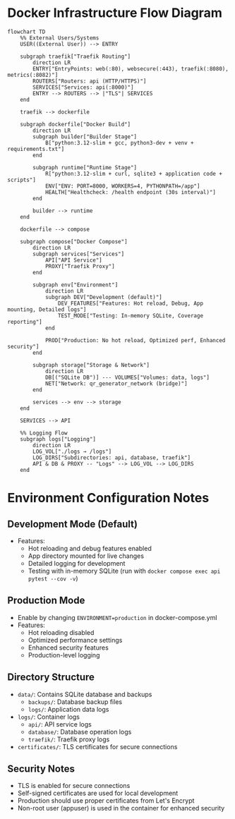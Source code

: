 # Docker Infrastructure Flow Diagram

```mermaid
flowchart TD
    %% External Users/Systems
    USER((External User)) --> ENTRY
    
    subgraph traefik["Traefik Routing"]
        direction LR
        ENTRY["EntryPoints: web(:80), websecure(:443), traefik(:8080), metrics(:8082)"]
        ROUTERS["Routers: api (HTTP/HTTPS)"]
        SERVICES["Services: api(:8000)"]
        ENTRY --> ROUTERS --> |"TLS"| SERVICES
    end
    
    traefik --> dockerfile

    subgraph dockerfile["Docker Build"]
        direction LR
        subgraph builder["Builder Stage"]
            B["python:3.12-slim + gcc, python3-dev + venv + requirements.txt"]
        end
        
        subgraph runtime["Runtime Stage"]
            R["python:3.12-slim + curl, sqlite3 + application code + scripts"]
            ENV["ENV: PORT=8000, WORKERS=4, PYTHONPATH=/app"]
            HEALTH["Healthcheck: /health endpoint (30s interval)"]
        end
        
        builder --> runtime
    end
    
    dockerfile --> compose
    
    subgraph compose["Docker Compose"]
        direction LR
        subgraph services["Services"]
            API["API Service"] 
            PROXY["Traefik Proxy"]
        end
        
        subgraph env["Environment"]
            direction LR
            subgraph DEV["Development (default)"]
                DEV_FEATURES["Features: Hot reload, Debug, App mounting, Detailed logs"]
                TEST_MODE["Testing: In-memory SQLite, Coverage reporting"]
            end
            
            PROD["Production: No hot reload, Optimized perf, Enhanced security"]
        end
        
        subgraph storage["Storage & Network"]
            direction LR
            DB[("SQLite DB")] --- VOLUMES["Volumes: data, logs"]
            NET["Network: qr_generator_network (bridge)"]
        end
        
        services --> env --> storage
    end
    
    SERVICES --> API
    
    %% Logging Flow
    subgraph logs["Logging"]
        direction LR
        LOG_VOL["./logs → /logs"]
        LOG_DIRS["Subdirectories: api, database, traefik"]
        API & DB & PROXY -- "Logs" --> LOG_VOL --> LOG_DIRS
    end
```

# Environment Configuration Notes

## Development Mode (Default)
- Features:
  - Hot reloading and debug features enabled
  - App directory mounted for live changes
  - Detailed logging for development
  - Testing with in-memory SQLite (run with `docker compose exec api pytest --cov -v`)

## Production Mode
- Enable by changing `ENVIRONMENT=production` in docker-compose.yml
- Features:
  - Hot reloading disabled
  - Optimized performance settings
  - Enhanced security features
  - Production-level logging

## Directory Structure
- `data/`: Contains SQLite database and backups
  - `backups/`: Database backup files
  - `logs/`: Application data logs
- `logs/`: Container logs
  - `api/`: API service logs
  - `database/`: Database operation logs
  - `traefik/`: Traefik proxy logs
- `certificates/`: TLS certificates for secure connections

## Security Notes
- TLS is enabled for secure connections
- Self-signed certificates are used for local development
- Production should use proper certificates from Let's Encrypt
- Non-root user (appuser) is used in the container for enhanced security